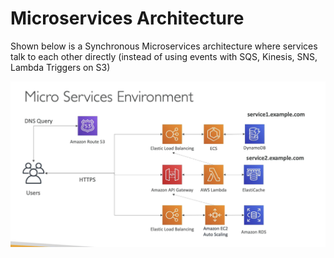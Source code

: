# Microservices Architecture

Shown below is a Synchronous Microservices architecture where services talk to each other directly (instead of using events with SQS, Kinesis, SNS, Lambda Triggers on S3)

![7fe76638191615b88f9cc7680c502c73.png](../../images/7fe76638191615b88f9cc7680c502c73.png)

